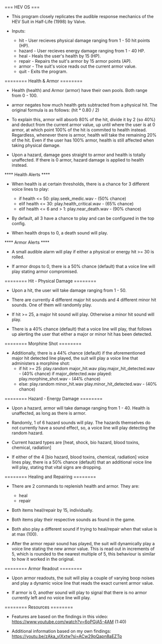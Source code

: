 === HEV OS ===

- This program closely replicates the audible response mechanics of the
  HEV Suit in Half-Life (1998) by Valve.

- Inputs:
	- hit 		- User recieves physical damage ranging from 1 - 50 hit points (HP).
	- hazard 	- User recieves energy damage ranging from 1 - 40 HP.
	- heal		- Heals the user's health by 15 (HP).
	- repair	- Repairs the suit's armor by 15 armor points (AP).
	- armor		- The suit's voice reads out the current armor value.
	- quit		- Exits the program.

========   Health & Armor   ========

- Health (health) and Armor (armor) have their own pools. Both range from 0 - 100.
  
- armor negates how much health gets subtracted from a physical hit. The original
  formula is as follows:
  (hit * 0.80 / 2)

- To explain this, armor will absorb 80% of the hit, divide it by 2 (so 40%) and deduct
  from the current armor value, up until where the user is at 0 armor, at which point
  100% of the hit is commited to health instead.
  Regardless, whenever there is armor, health will take the remaining 20% of the hit.
  Even if the user has 100% armor, health is still affected when taking physical damage.

- Upon a hazard, damage goes straight to armor and health is totally unaffected. If there
  is 0 armor, hazard damage is applied to health instead.

****   Health Alerts   ****

- When health is at certain thresholds, there is a chance for 3 different voice lines to
  play:
	- if health <= 50:
		play.seek_medic.wav - (50% chance)
	- elif health <= 30:
		play.health_critical.wav - (65% chance)
	- elif health <= 6 and > 1:
		play.near_death.wav - (90% chance)

- By default, all 3 have a chance to play and can be configured in the top config.

- When health drops to 0, a death sound will play.

****   Armor Alerts   ****

- A small audible alarm will play if either a physical or energy hit >= 30 is rolled.

- If armor drops to 0, there is a 50% chance (default) that a voice line will play
  stating armor compromised.

========   Hit - Physical Damage   ========

- Upon a hit, the user will take damage ranging from 1 - 50.

- There are currently 4 different major hit sounds and 4 different minor hit sounds.
  One of them will randomly play.

- If hit >= 25, a major hit sound will play. Otherwise a minor hit sound will play.

- There is a 40% chance (default) that a voice line will play, that follows up alerting
  the user that either a major or minor hit has been detected.

========   Morphine Shot   ========

- Additionally, there is a 44% chance (default) if the aforementioned major hit detected
  line played, the suit will play a voice line that administers a morphine shot:
	- if hit >= 25:
		play.random major_hit.wav
		play.major_hit_detected.wav - (40% chance)
		if major_detected.wav played:
			play.morphine_shot.wav - (44% chance)
	- else:
		play.random minor_hit.wav
		play.minor_hit_detected.wav - (40% chance)

========   Hazard - Energy Damage   ========

- Upon a hazard, armor will take damage ranging from 1 - 40. Health is unaffected, as
  long as there is armor.

- Randomly, 1 of 6 hazard sounds will play. The hazards themselves do not currently
  have a sound effect, so, a voice line will play detecting the random hazard.

- Current hazard types are [heat, shock, bio hazard, blood toxins, chemical, radiation]

- If either of the 4 [bio hazard, blood toxins, chemical, radiation] voice lines play,
  there is a 50% chance (default) that an additional voice line will play, stating that vital signs are dropping.

========   Healing and Repairing   ========

- There are 2 commands to replenish health and armor. They are:
	- heal
	- repair

- Both items heal/repair by 15, individually.

- Both items play their respective sounds as found in the game.

- Both also play a different sound if trying to heal/repair when that value is at max (100).

- After the armor repair sound has played, the suit will dynamically play a voice line stating
  the new armor value. This is read out in increments of 5, which is rounded to the nearest multiple
  of 5, this behaviour is similar to how it worked in the original.

========   Armor Readout   ========

- Upon armor readouts, the suit will play a couple of varying boop noises and play a dynamic
  voice line that reads the exact current armor value.

- If armor is 0, another sound will play to signal that there is no armor currently left and
  no voice line will play.

========   Resources   ========

- Features are based on the findings in this video:
  https://www.youtube.com/watch?v=6oPGjA5-4AM (1:40)

- Additional information based on my own findings:
  https://youtu.be/zAka_vIXxtw?si=ACw29pQapn8aEZTp